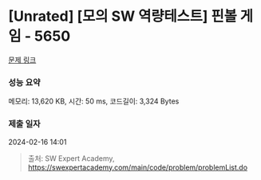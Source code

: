 # [Unrated] [모의 SW 역량테스트] 핀볼 게임 - 5650 

[문제 링크](https://swexpertacademy.com/main/code/problem/problemDetail.do?contestProbId=AWXRF8s6ezEDFAUo) 

### 성능 요약

메모리: 13,620 KB, 시간: 50 ms, 코드길이: 3,324 Bytes

### 제출 일자

2024-02-16 14:01



> 출처: SW Expert Academy, https://swexpertacademy.com/main/code/problem/problemList.do